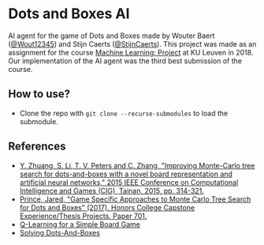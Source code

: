 # Dots and Boxes AI
AI agent for the game of Dots and Boxes made by Wouter Baert ([@Wout12345](https://github.com/Wout12345)) and Stijn Caerts ([@StijnCaerts](https://github.com/StijnCaerts)). This project was made as an assignment for the course [Machine Learning: Project](https://onderwijsaanbod.kuleuven.be/syllabi/e/H0T25AE.htm) at KU Leuven in 2018. Our implementation of the AI agent was the third best submission of the course.

## How to use?
* Clone the repo with `git clone --recurse-submodules` to load the submodule.


## References
* [Y. Zhuang, S. Li, T. V. Peters and C. Zhang, "Improving Monte-Carlo tree search for dots-and-boxes with a novel board representation and artificial neural networks," 2015 IEEE Conference on Computational Intelligence and Games (CIG), Tainan, 2015, pp. 314-321.](http://ieeexplore.ieee.org/document/7317912/)
* [Prince, Jared, "Game Specific Approaches to Monte Carlo Tree Search for Dots and Boxes" (2017). Honors College Capstone
Experience/Thesis Projects. Paper 701.](https://digitalcommons.wku.edu/stu_hon_theses/701/)
* [Q-Learning for a Simple Board Game](http://www.csc.kth.se/utbildning/kandidatexjobb/datateknik/2010/rapport/arvidsson_oskar_OCH_wallgren_linus_K10047.pdf)
* [Solving Dots-And-Boxes](https://www.aaai.org/ocs/index.php/AAAI/AAAI12/paper/viewFile/5126/5218)
